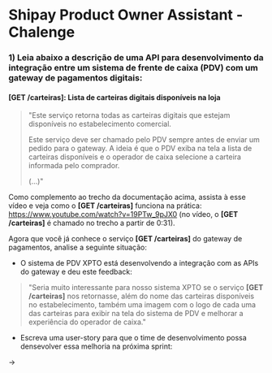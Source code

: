 # Shipay Product Owner Assistant - Chalenge

### 1) Leia abaixo a descrição de uma API para desenvolvimento da integração entre um sistema de frente de caixa (PDV) com um gateway de pagamentos digitais: 

#### [GET /carteiras]: Lista de carteiras digitais disponíveis na loja 

> "Este serviço retorna todas as carteiras digitais que estejam disponíveis no estabelecimento comercial.
>
> Este serviço deve ser chamado pelo PDV sempre antes de enviar um pedido para o gateway. A ideia é que o PDV exiba na tela a lista de carteiras disponíveis e o operador de caixa selecione a carteira informada pelo comprador.
> 
> (...)"


Como complemento ao trecho da documentação acima, assista à esse vídeo e veja como o **[GET /carteiras]** funciona na prática: https://www.youtube.com/watch?v=19PTw_9pJX0 (no vídeo, o **[GET /carteiras]** é chamado no trecho a partir de 0:31).


Agora que você já conhece o serviço **[GET /carteiras]** do gateway de pagamentos, analise a seguinte situação:


- O sistema de PDV XPTO está desenvolvendo a integração com as APIs do gateway e deu este feedback: 

> "Seria muito interessante para nosso sistema XPTO se o serviço **[GET /carteiras]** nos retornasse, além do nome das carteiras disponíveis no estabelecimento, também uma imagem com o logo de cada uma das carteiras para exibir na tela do sistema de PDV e melhorar a experiência do operador de caixa."


- Escreva uma user-story para que o time de desenvolvimento possa densevolver essa melhoria na próxima sprint:

-> 
